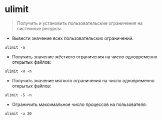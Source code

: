 # ulimit

> Получить и установить пользовательские ограничения на системные ресурсы.

- Вывести значение всех пользовательских ограничений.

`ulimit -a`

- Получить значение жёсткого ограничения на число одновременно открытых файлов:

`ulimit -H -n`

- Получить значение мягкого ограничения на число одновременно открытых файлов:

`ulimit -S -n`

- Ограничить максимальное число процессов на пользователя:

`ulimit -u 30`
